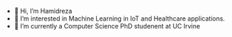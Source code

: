 - 👋 Hi, I’m Hamidreza
- 👀 I’m interested in Machine Learning in IoT and Healthcare applications.
- 🌱 I’m currently a Computer Science PhD studenent at UC Irvine


<!---
halikhani/halikhani is a ✨ special ✨ repository because its `README.md` (this file) appears on your GitHub profile.
You can click the Preview link to take a look at your changes.
--->
